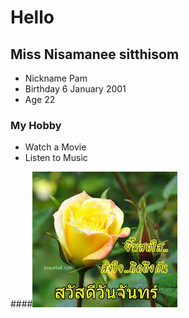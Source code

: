 # Hello
## Miss Nisamanee sitthisom
* Nickname Pam
* Birthday 6 January 2001
* Age 22
### My Hobby
* Watch a Movie
* Listen to Music

####![GitHub](./images/im.jfif)
